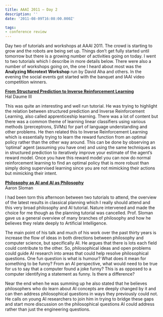 ```yaml
---
title: AAAI 2011 — Day 2
description: ''
date: '2011-08-09T16:08:00.000Z'

tags: 
- conference review
---
```


Day two of tutorials and workshops at AAAI 2011. The crowd is starting to grow and the robots are being set up. Things don’t get fully started until tomorrow but there is a growing number of activities going on today. I went to two tutorials which I describe in more details below. There were also a number of workshops going on, the one I heard about most was the **Analyzing Microtext Workshop** run by David Aha and others. In the evening the social events got started with the banquet and IAAI video competition winners.  

[**From Structured Prediction to Inverse Reinforcement Learning**](http://www.aaai.org/Conferences/AAAI/2011/aaai11tutorials.php#ma3)  
Hal Daume III  

This was quite an interesting and well run tutorial. He was trying to highlight the relation between structured prediction and Inverse Reinforcement Learning, also called apprenticeship learning. There was a lot of content but there was a common theme of learning linear classifiers using various methods (prerceptrons, SVMs) for part of language understanding and other problems. He then related this to Inverse Reinforcement Learning which is essentially trying to learn the reward function from an optimal policy rather than the other way around. This can be done by observing an ‘optimal’ agent (assuming you have one) and using the same techniques as in structured prediction to iteratively improve your estimate of the agent’s reward model. Once you have this reward model you can now do normal reinforcement learning to find an optimal policy that is more robust than simply doing supervised learning since you are not mimicking their actions but mimicking their intent.  

[**Philosophy as AI and AI as Philosophy**](http://www.aaai.org/Conferences/AAAI/2011/aaai11tutorials.php#mp4)  
Aaron Sloman  

I had been torn this afternoon between two tutorials to attend, the overview of the latest results in classical planning which I really should attend and this very broad philosophy and AI tutorial. Nature intervened and made the choice for me though as the planning tutorial was cancelled. Prof. Sloman gave us a general overview of many branches of philosophy and how he believes they relate deeply to Artificial Intelligence.  

The main point of his talk and much of his work over the past thirty years is increase the flow of ideas in both directions between philosophy and computer science, but specifically AI. He argues that there is lots each field could contribute to the other. So, philosophical ideas and open problems could guide AI research into areas that could help resolve philosophical questions. One fun question is what is humour? What does it mean for something to be funny? From an AI perspective, what would need to be true for us to say that a computer found a joke funny? This is as opposed to a computer identifying a statement as funny. Is there a difference?  

Near the end when he was summing up he also stated that he believes philosophers who do learn about AI concepts are deeply changed by it and can then address philosophical questions in ways they previously could not. He calls on young AI researchers to join him in trying to bridge these gaps and start more discussion on the philosophical questions AI could address rather than just the engineering questions.
